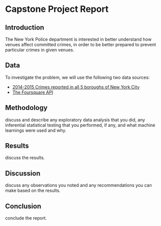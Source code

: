 # Capstone Project Report

## Introduction

The New York Police department is interested in better understand how venues affect committed crimes, in order to be better prepared to prevent particular crimes in given venues.

## Data

To investigate the problem, we will use the following two data sources:

* [2014-2015 Crimes reported in all 5 boroughs of New York City](https://www.kaggle.com/adamschroeder/crimes-new-york-city?select=NYPD_Complaint_Data_Historic.csv)
* [The Foursquare API](https://foursquare.com/)

## Methodology

discuss and describe any exploratory data analysis that you did, any inferential statistical testing that you performed, if any, and what machine learnings were used and why.

## Results

discuss the results.

## Discussion

discuss any observations you noted and any recommendations you can make based on the results.

## Conclusion

conclude the report.
